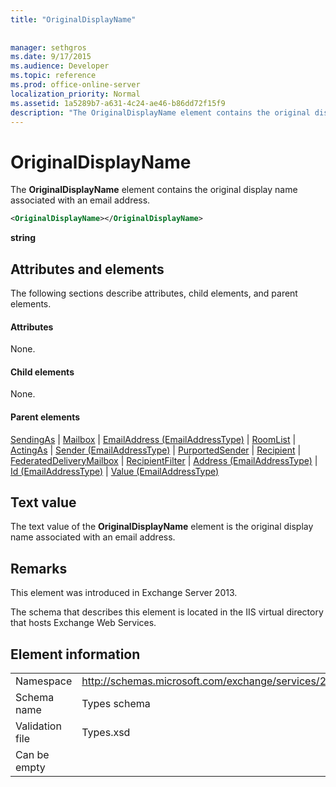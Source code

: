 ```yaml
---
title: "OriginalDisplayName"
 
 
manager: sethgros
ms.date: 9/17/2015
ms.audience: Developer
ms.topic: reference
ms.prod: office-online-server
localization_priority: Normal
ms.assetid: 1a5289b7-a631-4c24-ae46-b86dd72f15f9
description: "The OriginalDisplayName element contains the original display name associated with an email address."
---
```


# OriginalDisplayName

The **OriginalDisplayName** element contains the original display name associated with an email address. 
  
```XML
<OriginalDisplayName></OriginalDisplayName>
```

 **string**
## Attributes and elements

The following sections describe attributes, child elements, and parent elements.
  
#### Attributes

None.
  
#### Child elements

None.
  
#### Parent elements

[SendingAs](sendingas.md) | [Mailbox](mailbox.md) | [EmailAddress (EmailAddressType)](emailaddress-emailaddresstype.md) | [RoomList](roomlist.md) | [ActingAs](actingas.md) | [Sender (EmailAddressType)](sender-emailaddresstype.md) | [PurportedSender](purportedsender.md) | [Recipient](recipient.md) | [FederatedDeliveryMailbox](federateddeliverymailbox.md) | [RecipientFilter](recipientfilter.md) | [Address (EmailAddressType)](address-emailaddresstype.md) | [Id (EmailAddressType)](id-emailaddresstype.md) | [Value (EmailAddressType)](value-emailaddresstype.md)
  
## Text value

The text value of the **OriginalDisplayName** element is the original display name associated with an email address. 
  
## Remarks

This element was introduced in Exchange Server 2013.
  
The schema that describes this element is located in the IIS virtual directory that hosts Exchange Web Services.
  
## Element information

|||
|:-----|:-----|
|Namespace  <br/> |http://schemas.microsoft.com/exchange/services/2006/types  <br/> |
|Schema name  <br/> |Types schema  <br/> |
|Validation file  <br/> |Types.xsd  <br/> |
|Can be empty  <br/> ||
   

